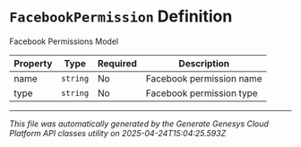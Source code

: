 # `FacebookPermission` Definition

Facebook Permissions Model

| Property | Type | Required | Description |
|----------|------|----------|-------------|
| name | `string` | No | Facebook permission name |
| type | `string` | No | Facebook permission type |

---

*This file was automatically generated by the Generate Genesys Cloud Platform API classes utility on 2025-04-24T15:04:25.593Z*